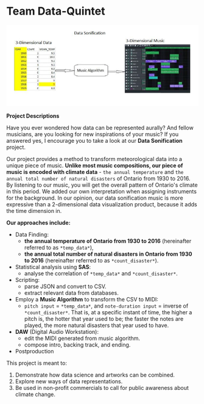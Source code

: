 # Team Data-Quintet
![Data-Quintet](https://github.com/musicenthusiastist/Symphony-of-Climate-Data/blob/master/Images/OurIdea.JPG "Our Interpretation of Sonification")

**Project Descriptions**

Have you ever wondered how data can be represented aurally? And fellow musicians, are you looking for new inspirations of your music? If you answered yes, I encourage you to take a look at our **Data Sonification** project. 

Our project provides a method to transform meteorological data into a unique piece of music. **Unlike most music compositions, our piece of music is encoded with climate data** - `the annual temperature` and `the annual total number of natural disasters` of Ontario from 1930 to 2016. By listening to our music, you will get the overall pattern of Ontario's climate in this period. We added our own interpretation when assigning instruments for the background. In our opinion, our data sonification music is more expressive than a 2-dimensional data visualization product, because it adds the time dimension in. 

**Our approaches include:**
- Data Finding: 
  + **the annual temperature of Ontario from 1930 to 2016** (hereinafter referred to as `*temp_data*`), 
  + **the annual total number of natural disasters in Ontario from 1930 to 2016** (hereinafter referred to as `*count_disaster*`).
- Statistical analysis using **SAS**: 
  + analyse the correlation of `*temp_data*` and `*count_disaster*`. 
- Scripting: 
  + parse JSON and convert to CSV.
  + extract relevant data from databases.
- Employ a **Music Algorithm** to transform the CSV to MIDI: 
  + `pitch input` = `*temp_data*`, and `note-duration input` = inverse of `*count_disaster*`. That is, at a specific instant of time, the higher a pitch is, the hotter that year used to be; the faster the notes are played, the more natural disasters that year used to have.
- **DAW** (Digital Audio Workstation): 
  + edit the MIDI generated from music algorithm.
  + compose intro, backing track, and ending.
- Postproduction

This project is meant to:
  1. Demonstrate how data science and artworks can be combined. 
  2. Explore new ways of data representations. 
  3. Be used in non-profit commercials to call for public awareness about climate change. 



